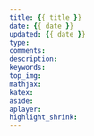 ```yaml
---
title: {{ title }}
date: {{ date }}
updated: {{ date }}
type:
comments:
description:
keywords:
top_img:
mathjax:
katex:
aside:
aplayer:
highlight_shrink:
---
```


